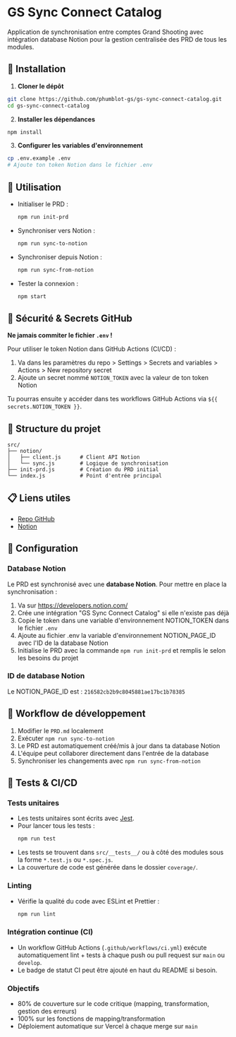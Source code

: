 # GS Sync Connect Catalog

Application de synchronisation entre comptes Grand Shooting avec intégration database Notion pour la gestion centralisée des PRD de tous les modules.

## 🚀 Installation

1. **Cloner le dépôt**
```bash
git clone https://github.com/phumblot-gs/gs-sync-connect-catalog.git
cd gs-sync-connect-catalog
```

2. **Installer les dépendances**
```bash
npm install
```

3. **Configurer les variables d'environnement**
```bash
cp .env.example .env
# Ajoute ton token Notion dans le fichier .env
```

## 📝 Utilisation

- Initialiser le PRD :
  ```bash
  npm run init-prd
  ```
- Synchroniser vers Notion :
  ```bash
  npm run sync-to-notion
  ```
- Synchroniser depuis Notion :
  ```bash
  npm run sync-from-notion
  ```
- Tester la connexion :
  ```bash
  npm start
  ```

## 🔐 Sécurité & Secrets GitHub

**Ne jamais commiter le fichier `.env` !**

Pour utiliser le token Notion dans GitHub Actions (CI/CD) :
1. Va dans les paramètres du repo > Settings > Secrets and variables > Actions > New repository secret
2. Ajoute un secret nommé `NOTION_TOKEN` avec la valeur de ton token Notion

Tu pourras ensuite y accéder dans tes workflows GitHub Actions via `${{ secrets.NOTION_TOKEN }}`.



## 📁 Structure du projet

```
src/
├── notion/
│   ├── client.js      # Client API Notion
│   └── sync.js        # Logique de synchronisation
├── init-prd.js        # Création du PRD initial
└── index.js           # Point d'entrée principal
```

## 📋 Liens utiles
- [Repo GitHub](https://github.com/phumblot-gs/gs-sync-connect-catalog.git)
- [Notion](https://notion.so/)

## 🔧 Configuration

### Database Notion
Le PRD est synchronisé avec une **database Notion**. Pour mettre en place la synchronisation :
1. Va sur https://developers.notion.com/
2. Crée une intégration "GS Sync Connect Catalog" si elle n'existe pas déjà
3. Copie le token dans une variable d'environnement NOTION_TOKEN dans le fichier `.env`
4. Ajoute au fichier .env la variable d'environnement NOTION_PAGE_ID avec l'ID de la database Notion
5. Initialise le PRD avec la commande `npm run init-prd` et remplis le selon les besoins du projet

### ID de database Notion
Le NOTION_PAGE_ID est : `216582cb2b9c8045881ae17bc1b78385`

## 🔄 Workflow de développement

1. Modifier le `PRD.md` localement
2. Exécuter `npm run sync-to-notion`
3. Le PRD est automatiquement créé/mis à jour dans ta database Notion
4. L'équipe peut collaborer directement dans l'entrée de la database
5. Synchroniser les changements avec `npm run sync-from-notion`

## 🧪 Tests & CI/CD

### Tests unitaires
- Les tests unitaires sont écrits avec [Jest](https://jestjs.io/).
- Pour lancer tous les tests :
  ```bash
  npm run test
  ```
- Les tests se trouvent dans `src/__tests__/` ou à côté des modules sous la forme `*.test.js` ou `*.spec.js`.
- La couverture de code est générée dans le dossier `coverage/`.

### Linting
- Vérifie la qualité du code avec ESLint et Prettier :
  ```bash
  npm run lint
  ```

### Intégration continue (CI)
- Un workflow GitHub Actions (`.github/workflows/ci.yml`) exécute automatiquement lint + tests à chaque push ou pull request sur `main` ou `develop`.
- Le badge de statut CI peut être ajouté en haut du README si besoin.

### Objectifs
- 80% de couverture sur le code critique (mapping, transformation, gestion des erreurs)
- 100% sur les fonctions de mapping/transformation
- Déploiement automatique sur Vercel à chaque merge sur `main` 